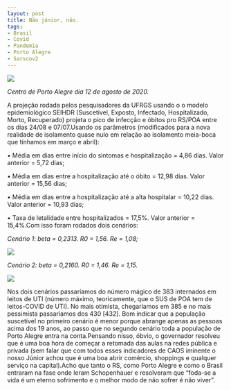 ```yaml
---
layout: post
title: Não júnior, não.
tags:
- Brasil
- Covid
- Pandemia
- Porto Alegre
- Sarscov2
---
```


![](https://cdn-images-1.medium.com/max/1200/1*ylLZh4usPLXX0o92_qRzPw.jpeg)

*Centro de Porto Alegre dia 12 de agosto de 2020.*

A projeção rodada pelos pesquisadores da UFRGS usando o o modelo epidemiológico SEIHDR (Suscetível, Exposto, Infectado, Hospitalizado, Morto, Recuperado) projeta o pico de infecção e óbitos pro RS/POA entre os dias 24/08 e 07/07.Usando os parâmetros (modificados para a nova realidade de isolamento quase nulo em relação ao isolamento meia-boca que tínhamos em março e abril):

• Média em dias entre início do sintomas e hospitalização = 4,86 dias. Valor anterior = 5,72 dias;

• Média em dias entre a hospitalização até o óbito = 12,98 dias. Valor anterior = 15,56 dias;

• Média em dias entre a hospitalização até a alta hospitalar = 10,22 dias. Valor anterior = 10,93 dias;

• Taxa de letalidade entre hospitalizados = 17,5%. Valor anterior = 15,4%.Com isso foram rodados dois cenários:

*Cenário 1: beta = 0,2313. R0 = 1,56. Re = 1,08;*

![](https://cdn-images-1.medium.com/max/800/0*BxngNFpUnslN7UTp.jpg)

*Cenário 2: beta = 0,2160. R0 = 1,46. Re = 1,15.*

![](https://cdn-images-1.medium.com/max/800/0*eTXlt4LN6v-vVqPu.jpg)

Nos dois cenários passaríamos do número mágico de 383 internados em leitos de UTI (número máximo, teoricamente, que o SUS de POA tem de leitos-COVID de UTI). No mais otimista, chegaríamos em 385 e no mais pessimista passaríamos dos 430 [432]. Bom indicar que a população suscetível no primeiro cenário é menor porque abrange apenas as pessoas acima dos 19 anos, ao passo que no segundo cenário toda a população de Porto Alegre entra na conta.Pensando nisso, óbvio, o governador resolveu que é uma boa hora de começar a retomada das aulas na redes pública e privada (sem falar que com todos esses indicadores de CAOS iminente o nosso Júnior achou que é uma boa abrir comércio, shoppings e qualquer serviço na capital).Acho que tanto o RS, como Porto Alegre e como o Brasil entraram na fase onde leram Schopenhauer e resolveram que “foda-se a vida é um eterno sofrimento e o melhor modo de não sofrer é não viver”.
